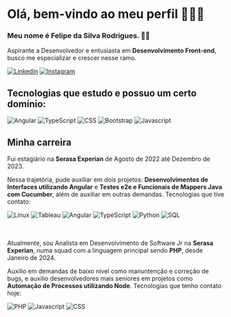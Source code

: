 # Olá, bem-vindo ao meu perfil 🖐🏾✨

### Meu nome é Felipe da Silva Rodrigues. 👨🏾

Aspirante a Desenvolvedor e entusiasta em **Desenvolvimento Front-end**, busco me especializar e crescer nesse ramo.

[![Linkedin](https://img.shields.io/badge/LinkedIn-0077B5?style=for-the-badge&logo=linkedin&logoColor=white)](https://www.linkedin.com/in/felipe-da-silva-rodrigues-6a2bbb164/)
[![Instagram](https://img.shields.io/badge/Instagram-E4405F?style=for-the-badge&logo=instagram&logoColor=white)](https://www.instagram.com/_fefosilva.0/)


## Tecnologias que estudo e possuo um certo domínio:
<div style="display: inline_block" >
<img alt="Angular" src="https://img.shields.io/badge/Angular-DD0031?style=for-the-badge&logo=angular&logoColor=white"/>
<img alt="TypeScript" src="https://img.shields.io/badge/TypeScript-007ACC?style=for-the-badge&logo=typescript&logoColor=white"/>
<img alt="CSS" src="https://img.shields.io/badge/CSS-239120?&style=for-the-badge&logo=css3&logoColor=white"/>
<img alt="Bootstrap" src="https://img.shields.io/badge/Bootstrap-563D7C?style=for-the-badge&logo=bootstrap&logoColor=white"/>
<img alt="Javascript" src="https://img.shields.io/badge/JavaScript-F7DF1E?style=for-the-badge&logo=javascript&logoColor=black"/>
</div>


## Minha carreira

Fui estagiário na **Serasa Experian** de Agosto de 2022 até Dezembro de 2023.

Nessa trajetória, pude auxiliar em dois projetos: **Desenvolvimentos de Interfaces utilizando Angular** e **Testes e2e e Funcionais de Mappers Java com Cucumber**, além de auxiliar em outras demandas.
Tecnologias que tive contato:
<div style="display: inline_block" >
<img alt="Linux" src="https://img.shields.io/badge/Linux-FCC624?style=for-the-badge&logo=linux&logoColor=black"/>
<img alt="Tableau" src="https://img.shields.io/badge/Tableau-E97627?style=for-the-badge&logo=Tableau&logoColor=white"/>
<img alt="Angular" src="https://img.shields.io/badge/Angular-DD0031?style=for-the-badge&logo=angular&logoColor=white"/>
<img alt="TypeScript" src="https://img.shields.io/badge/TypeScript-007ACC?style=for-the-badge&logo=typescript&logoColor=white"/>
<img alt="Python" src="https://img.shields.io/badge/Python-3776AB?style=for-the-badge&logo=python&logoColor=white"/>
<img alt="SQL" src="https://img.shields.io/badge/MySQL-00000F?style=for-the-badge&logo=mysql&logoColor=white"/>
</div> <br><br>


Atualmente, sou Analista em Desenvolvimento de Software Jr na **Serasa Experian**, numa squad com a linguagem principal sendo **PHP**, desde Janeiro de 2024.

Auxilio em demandas de baixo nível como manuntenção e correção de bugs, e auxilio desenvolvedores mais seniores em projetos como **Automação de Processos utilizando Node**. 
Tecnologias que tenho contato hoje:
<div style="display: inline_block" >
<img alt="PHP" src="https://img.shields.io/badge/PHP-777BB4?style=for-the-badge&logo=php&logoColor=white"/>
<img alt="Javascript" src="https://img.shields.io/badge/JavaScript-F7DF1E?style=for-the-badge&logo=javascript&logoColor=black"/>
<img alt="CSS" src="https://img.shields.io/badge/Node.js-43853D?style=for-the-badge&logo=node.js&logoColor=white"/>
</div>
